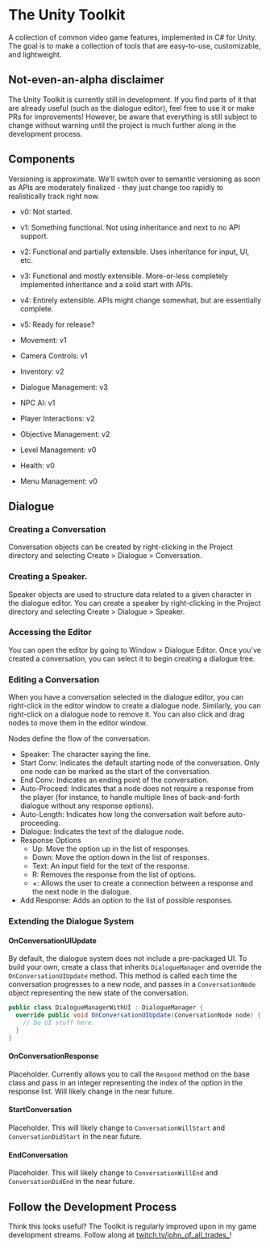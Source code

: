 # The Unity Toolkit
A collection of common video game features, implemented in C# for Unity. The goal is to make a collection of tools that are easy-to-use, customizable, and lightweight.

## Not-even-an-alpha disclaimer
The Unity Toolkit is currently still in development. If you find parts of it that are already useful (such as the dialogue editor), feel free to use it or make PRs for improvements! However, be aware that everything is still subject to change without warning until the project is much further along in the development process.

## Components
Versioning is approximate. We'll switch over to semantic versioning as soon as APIs are moderately finalized - they just change too rapidly to realistically track right now.

- v0: Not started.
- v1: Something functional. Not using inheritance and next to no API support.
- v2: Functional and partially extensible. Uses inheritance for input, UI, etc.
- v3: Functional and mostly extensible. More-or-less completely implemented inheritance and a solid start with APIs.
- v4: Entirely extensible. APIs might change somewhat, but are essentially complete.
- v5: Ready for release?

- Movement: v1
- Camera Controls: v1
- Inventory: v2
- Dialogue Management: v3
- NPC AI: v1
- Player Interactions: v2
- Objective Management: v2
- Level Management: v0
- Health: v0
- Menu Management: v0

## Dialogue
### Creating a Conversation
Conversation objects can be created by right-clicking in the Project directory and selecting Create > Dialogue > Conversation.
### Creating a Speaker.
Speaker objects are used to structure data related to a given character in the dialogue editor. You can create a speaker by right-clicking in the Project directory and selecting Create > Dialogue > Speaker.
### Accessing the Editor
You can open the editor by going to Window > Dialogue Editor. Once you've created a conversation, you can select it to begin creating a dialogue tree.
### Editing a Conversation
When you have a conversation selected in the dialogue editor, you can right-click in the editor window to create a dialogue node. Similarly, you can right-click on a dialogue node to remove it. You can also click and drag nodes to move them in the editor window.

Nodes define the flow of the conversation.
- Speaker: The character saying the line.
- Start Conv: Indicates the default starting node of the conversation. Only one node can be marked as the start of the conversation.
- End Conv: Indicates an ending point of the conversation.
- Auto-Proceed: Indicates that a node does not require a response from the player (for instance, to handle multiple lines of back-and-forth dialogue without any response options).
- Auto-Length: Indicates how long the conversation wait before auto-proceeding.
- Dialogue: Indicates the text of the dialogue node.
- Response Options
  - Up: Move the option up in the list of responses.
  - Down: Move the option down in the list of responses.
  - Text: An input field for the text of the response.
  - R: Removes the response from the list of options.
  - +: Allows the user to create a connection between a response and the next node in the dialogue.
- Add Response: Adds an option to the list of possible responses.
### Extending the Dialogue System
#### OnConversationUIUpdate
By default, the dialogue system does not include a pre-packaged UI. To build your own, create a class that inherits `DialogueManager` and override the `OnConversationUIUpdate` method. This method is called each time the conversation progresses to a new node, and passes in a `ConversationNode` object representing the new state of the conversation.

```csharp
public class DialogueManagerWithUI : DialogueManager {
  override public void OnConversationUIUpdate(ConversationNode node) {
    // Do UI stuff here.
  }
}
```
#### OnConversationResponse
Placeholder. Currently allows you to call the `Respond` method on the base class and pass in an integer representing the index of the option in the response list. Will likely change in the near future.
#### StartConversation
Placeholder. This will likely change to `ConversationWillStart` and `ConversationDidStart` in the near future.
#### EndConversation
Placeholder. This will likely change to `ConversationWillEnd` and `ConversationDidEnd` in the near future.

## Follow the Development Process
Think this looks useful? The Toolkit is regularly improved upon in my game development streams. Follow along at [twitch.tv/john_of_all_trades_](https://www.twitch.tv/john_of_all_trades_)!
